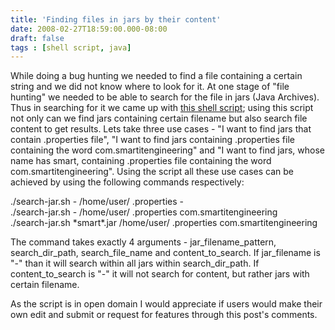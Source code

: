 ```yaml
---
title: 'Finding files in jars by their content'
date: 2008-02-27T18:59:00.000-08:00
draft: false
tags : [shell script, java]
---
```


While doing a bug hunting we needed to find a file containing a certain string and we did not know where to look for it. At one stage of "file hunting" we needed to be able to search for the file in jars (Java Archives). Thus in searching for it we came up with [this shell script](http://repo.or.cz/w/smart-shell-script.git?a=blob;f=search-jar.sh;h=40b8df6c9e30bd12cf61864d5bf5db406cb0e02f;hb=HEAD); using this script not only can we find jars containing certain filename but also search file content to get results. Lets take three use cases - "I want to find jars that contain .properties file", "I want to find jars containing .properties file containing the word com.smartitengineering" and "I want to find jars, whose name has smart, containing .properties file containing the word com.smartitengineering". Using the script all these use cases can be achieved by using the following commands respectively:  
  
./search-jar.sh - /home/user/ .properties -  
./search-jar.sh - /home/user/ .properties com.smartitengineering  
./search-jar.sh \*smart\*.jar /home/user/ .properties com.smartitengineering  
  
The command takes exactly 4 arguments - jar\_filename\_pattern, search\_dir\_path, search\_file\_name and content\_to\_search. If jar\_filename is "-" than it will search within all jars within search\_dir\_path. If content\_to\_search is "-" it will not search for content, but rather jars with certain filename.  
  
As the script is in open domain I would appreciate if users would make their own edit and submit or request for features through this post's comments.